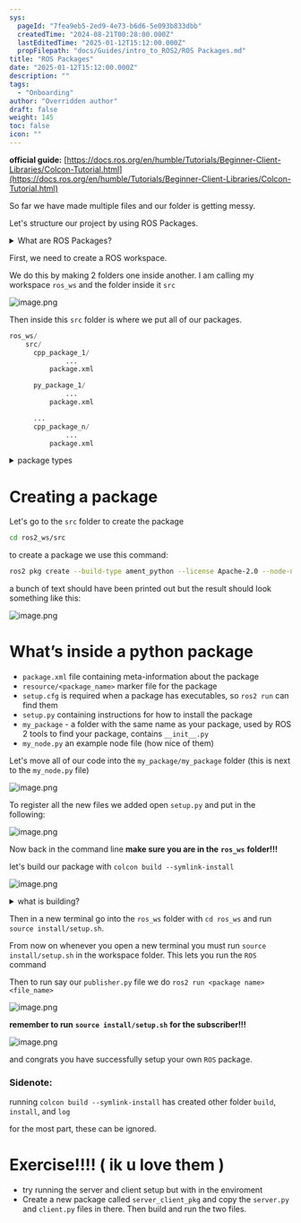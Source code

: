 ```yaml
---
sys:
  pageId: "7fea9eb5-2ed9-4e73-b6d6-5e093b833dbb"
  createdTime: "2024-08-21T00:28:00.000Z"
  lastEditedTime: "2025-01-12T15:12:00.000Z"
  propFilepath: "docs/Guides/intro_to_ROS2/ROS Packages.md"
title: "ROS Packages"
date: "2025-01-12T15:12:00.000Z"
description: ""
tags:
  - "Onboarding"
author: "Overridden author"
draft: false
weight: 145
toc: false
icon: ""
---
```


**official guide:** [https://docs.ros.org/en/humble/Tutorials/Beginner-Client-Libraries/Colcon-Tutorial.html](https://docs.ros.org/en/humble/Tutorials/Beginner-Client-Libraries/Colcon-Tutorial.html)

So far we have made multiple files and our folder is getting messy.

Let's structure our project by using ROS Packages.

<details>

<summary>What are ROS Packages?</summary>

ROS Packages are, as the name implies, packages of code that are highly sharable between ROS developers.

They consist of a folder, `package.xml` file, and source code

```python
      cpp_package_1/
		      ... imagine much code files here ..
          package.xml
```

</details>

First, we need to create a ROS workspace.

We do this by making 2 folders one inside another. I am calling my workspace `ros_ws` and the folder inside it `src`

![image.png](https://prod-files-secure.s3.us-west-2.amazonaws.com/d518164a-d88e-44d1-a4ee-3adb3bd8bce0/70706947-fd18-4537-a67b-e12946812d31/image.png?X-Amz-Algorithm=AWS4-HMAC-SHA256&X-Amz-Content-Sha256=UNSIGNED-PAYLOAD&X-Amz-Credential=ASIAZI2LB466YV3QZAQX%2F20250426%2Fus-west-2%2Fs3%2Faws4_request&X-Amz-Date=20250426T081010Z&X-Amz-Expires=3600&X-Amz-Security-Token=IQoJb3JpZ2luX2VjEKf%2F%2F%2F%2F%2F%2F%2F%2F%2F%2FwEaCXVzLXdlc3QtMiJHMEUCIQC5L%2BCJCAF4RxrCzMyQd4zWuKeJKsDX763WvGgXpUFeHQIgSa43tac2SbEAbPzJJSXLIIRxixs37oY4raLtqZlTcwoq%2FwMIQBAAGgw2Mzc0MjMxODM4MDUiDMGPe3%2FOHexCO0VBsCrcA62R2QPuIsL9UMJDxf3RqIGpXSycMTjW1EZAFBJqAbM1eCmz0ASpEbSnM0Q7nMyTF%2B8SE6rThFeAaOtr6HHujnNJbm0kNzQoCNFOM6Sc2oTFtKSv8xgFCOsaylmbkE%2F%2FQiBOENk5Q2RRBsTr6vHjCTpibYDovB%2Bo10FNCrQlpWJWHr4gk1uMg68O4XMYR912l9HGS1RAHNEstID8TCBOfnHzOaVYaFnZDAuexA8CHS4vEc7RASbiJzPek5EHWgjzaXj1ufQ0S%2FlTSKCq5fuFkrOXYWzI511pjMbrNh1nq8UNFOVJ%2B5vBdlgwTEbOYe5VgE%2Bf15bCwbuC%2BrrOAglTKzW%2Fg%2BWNpVjGwy2XNVgy61hhG2ioGvpkTklmLBeXhaZcWTI17s9mpjX6kD32r1Rq8QpN1cASW4Ikm3XXuaCXltfKnp1YKFe7YVpjbCJVg7OaxLlpAPMFPGlsHybL6B7k%2BIqC9Jvt%2Fje2g2OI5OZFwP%2FxbQYRMAeldsVGVpTGzAjMnxxMExBieTtvLjkSxpteirteiJgW0P5CJAPSeDz8rd5bmbsQk4KI4SeiopoH%2Bzc%2B9ysRK83U1GmIbYgzK43bN6Q3CAvb3TBO54z2%2FXCKp9277U7TGbOlfah2jiZ8MKeEssAGOqUBipJ73iAh%2FyVu1tVVyDh9DtQaFUXtu893%2FiPii04YZyoBNZfPHD1d9NiSFaxUbvjXrCkRUCrfsFw5z5uiY7z3GiO%2FmnELtuMbcHQY3%2FlZXknvFxqE511e0U%2BW3%2Bv8Op53TmN47aVFG7v2tqsOjkcNF2LByvbJcYKmS0jF8YpRcGFCnyv%2FVxW9gcrMPoxM7QU3Hf6M4qp5NNOsJhAveipMPOmQ1GwC&X-Amz-Signature=ddd2255d00c5aac26b0f44a10ead4a6ead159eb18f1a0ceffeac0686d0b1f38e&X-Amz-SignedHeaders=host&x-id=GetObject)

Then inside this `src` folder is where we put all of our packages.

```python
ros_ws/
    src/
      cpp_package_1/
		      ...
          package.xml

      py_package_1/
		      ...
          package.xml

      ...
      cpp_package_n/
		      ...
          package.xml

```

<details>

<summary>package types</summary>

packages can be either `C++` or python.

the intern file structure is different for each but for this guide we will stick to creating python packages

</details>

# Creating a package

Let's go to the `src` folder to create the package

```bash
cd ros2_ws/src
```

to create a package we use this command:

```bash
ros2 pkg create --build-type ament_python --license Apache-2.0 --node-name my_node my_package
```

a bunch of text should have been printed out but the result should look something like this:

![image.png](https://prod-files-secure.s3.us-west-2.amazonaws.com/d518164a-d88e-44d1-a4ee-3adb3bd8bce0/e6cf1e3f-8512-4a3e-b131-079f800bf3e8/image.png?X-Amz-Algorithm=AWS4-HMAC-SHA256&X-Amz-Content-Sha256=UNSIGNED-PAYLOAD&X-Amz-Credential=ASIAZI2LB466YV3QZAQX%2F20250426%2Fus-west-2%2Fs3%2Faws4_request&X-Amz-Date=20250426T081010Z&X-Amz-Expires=3600&X-Amz-Security-Token=IQoJb3JpZ2luX2VjEKf%2F%2F%2F%2F%2F%2F%2F%2F%2F%2FwEaCXVzLXdlc3QtMiJHMEUCIQC5L%2BCJCAF4RxrCzMyQd4zWuKeJKsDX763WvGgXpUFeHQIgSa43tac2SbEAbPzJJSXLIIRxixs37oY4raLtqZlTcwoq%2FwMIQBAAGgw2Mzc0MjMxODM4MDUiDMGPe3%2FOHexCO0VBsCrcA62R2QPuIsL9UMJDxf3RqIGpXSycMTjW1EZAFBJqAbM1eCmz0ASpEbSnM0Q7nMyTF%2B8SE6rThFeAaOtr6HHujnNJbm0kNzQoCNFOM6Sc2oTFtKSv8xgFCOsaylmbkE%2F%2FQiBOENk5Q2RRBsTr6vHjCTpibYDovB%2Bo10FNCrQlpWJWHr4gk1uMg68O4XMYR912l9HGS1RAHNEstID8TCBOfnHzOaVYaFnZDAuexA8CHS4vEc7RASbiJzPek5EHWgjzaXj1ufQ0S%2FlTSKCq5fuFkrOXYWzI511pjMbrNh1nq8UNFOVJ%2B5vBdlgwTEbOYe5VgE%2Bf15bCwbuC%2BrrOAglTKzW%2Fg%2BWNpVjGwy2XNVgy61hhG2ioGvpkTklmLBeXhaZcWTI17s9mpjX6kD32r1Rq8QpN1cASW4Ikm3XXuaCXltfKnp1YKFe7YVpjbCJVg7OaxLlpAPMFPGlsHybL6B7k%2BIqC9Jvt%2Fje2g2OI5OZFwP%2FxbQYRMAeldsVGVpTGzAjMnxxMExBieTtvLjkSxpteirteiJgW0P5CJAPSeDz8rd5bmbsQk4KI4SeiopoH%2Bzc%2B9ysRK83U1GmIbYgzK43bN6Q3CAvb3TBO54z2%2FXCKp9277U7TGbOlfah2jiZ8MKeEssAGOqUBipJ73iAh%2FyVu1tVVyDh9DtQaFUXtu893%2FiPii04YZyoBNZfPHD1d9NiSFaxUbvjXrCkRUCrfsFw5z5uiY7z3GiO%2FmnELtuMbcHQY3%2FlZXknvFxqE511e0U%2BW3%2Bv8Op53TmN47aVFG7v2tqsOjkcNF2LByvbJcYKmS0jF8YpRcGFCnyv%2FVxW9gcrMPoxM7QU3Hf6M4qp5NNOsJhAveipMPOmQ1GwC&X-Amz-Signature=50beb40a996cc5a63d9fc6e352c068c45493bf761f33d0bf0e2f99cb5effd95c&X-Amz-SignedHeaders=host&x-id=GetObject)

# What’s inside a python package

- `package.xml` file containing meta-information about the package
- `resource/<package_name>` marker file for the package
- `setup.cfg` is required when a package has executables, so `ros2 run` can find them
- `setup.py` containing instructions for how to install the package
- `my_package` - a folder with the same name as your package, used by ROS 2 tools to find your package, contains `__init__.py`
- `my_node.py` an example node file (how nice of them)

Let's move all of our code into the `my_package/my_package` folder (this is next to the `my_node.py` file)

![image.png](https://prod-files-secure.s3.us-west-2.amazonaws.com/d518164a-d88e-44d1-a4ee-3adb3bd8bce0/9ce58f11-0da9-4d3e-b86d-506a9685d378/image.png?X-Amz-Algorithm=AWS4-HMAC-SHA256&X-Amz-Content-Sha256=UNSIGNED-PAYLOAD&X-Amz-Credential=ASIAZI2LB466YV3QZAQX%2F20250426%2Fus-west-2%2Fs3%2Faws4_request&X-Amz-Date=20250426T081010Z&X-Amz-Expires=3600&X-Amz-Security-Token=IQoJb3JpZ2luX2VjEKf%2F%2F%2F%2F%2F%2F%2F%2F%2F%2FwEaCXVzLXdlc3QtMiJHMEUCIQC5L%2BCJCAF4RxrCzMyQd4zWuKeJKsDX763WvGgXpUFeHQIgSa43tac2SbEAbPzJJSXLIIRxixs37oY4raLtqZlTcwoq%2FwMIQBAAGgw2Mzc0MjMxODM4MDUiDMGPe3%2FOHexCO0VBsCrcA62R2QPuIsL9UMJDxf3RqIGpXSycMTjW1EZAFBJqAbM1eCmz0ASpEbSnM0Q7nMyTF%2B8SE6rThFeAaOtr6HHujnNJbm0kNzQoCNFOM6Sc2oTFtKSv8xgFCOsaylmbkE%2F%2FQiBOENk5Q2RRBsTr6vHjCTpibYDovB%2Bo10FNCrQlpWJWHr4gk1uMg68O4XMYR912l9HGS1RAHNEstID8TCBOfnHzOaVYaFnZDAuexA8CHS4vEc7RASbiJzPek5EHWgjzaXj1ufQ0S%2FlTSKCq5fuFkrOXYWzI511pjMbrNh1nq8UNFOVJ%2B5vBdlgwTEbOYe5VgE%2Bf15bCwbuC%2BrrOAglTKzW%2Fg%2BWNpVjGwy2XNVgy61hhG2ioGvpkTklmLBeXhaZcWTI17s9mpjX6kD32r1Rq8QpN1cASW4Ikm3XXuaCXltfKnp1YKFe7YVpjbCJVg7OaxLlpAPMFPGlsHybL6B7k%2BIqC9Jvt%2Fje2g2OI5OZFwP%2FxbQYRMAeldsVGVpTGzAjMnxxMExBieTtvLjkSxpteirteiJgW0P5CJAPSeDz8rd5bmbsQk4KI4SeiopoH%2Bzc%2B9ysRK83U1GmIbYgzK43bN6Q3CAvb3TBO54z2%2FXCKp9277U7TGbOlfah2jiZ8MKeEssAGOqUBipJ73iAh%2FyVu1tVVyDh9DtQaFUXtu893%2FiPii04YZyoBNZfPHD1d9NiSFaxUbvjXrCkRUCrfsFw5z5uiY7z3GiO%2FmnELtuMbcHQY3%2FlZXknvFxqE511e0U%2BW3%2Bv8Op53TmN47aVFG7v2tqsOjkcNF2LByvbJcYKmS0jF8YpRcGFCnyv%2FVxW9gcrMPoxM7QU3Hf6M4qp5NNOsJhAveipMPOmQ1GwC&X-Amz-Signature=619b0ab94ef3e649b9060d5eb8a562e4843e914b93c65a233f1c5726bad8d102&X-Amz-SignedHeaders=host&x-id=GetObject)

To register all the new files we added open `setup.py` and put in the following:

![image.png](https://prod-files-secure.s3.us-west-2.amazonaws.com/d518164a-d88e-44d1-a4ee-3adb3bd8bce0/1cd7c262-4cae-4496-9d75-c178537d24a2/image.png?X-Amz-Algorithm=AWS4-HMAC-SHA256&X-Amz-Content-Sha256=UNSIGNED-PAYLOAD&X-Amz-Credential=ASIAZI2LB466YV3QZAQX%2F20250426%2Fus-west-2%2Fs3%2Faws4_request&X-Amz-Date=20250426T081010Z&X-Amz-Expires=3600&X-Amz-Security-Token=IQoJb3JpZ2luX2VjEKf%2F%2F%2F%2F%2F%2F%2F%2F%2F%2FwEaCXVzLXdlc3QtMiJHMEUCIQC5L%2BCJCAF4RxrCzMyQd4zWuKeJKsDX763WvGgXpUFeHQIgSa43tac2SbEAbPzJJSXLIIRxixs37oY4raLtqZlTcwoq%2FwMIQBAAGgw2Mzc0MjMxODM4MDUiDMGPe3%2FOHexCO0VBsCrcA62R2QPuIsL9UMJDxf3RqIGpXSycMTjW1EZAFBJqAbM1eCmz0ASpEbSnM0Q7nMyTF%2B8SE6rThFeAaOtr6HHujnNJbm0kNzQoCNFOM6Sc2oTFtKSv8xgFCOsaylmbkE%2F%2FQiBOENk5Q2RRBsTr6vHjCTpibYDovB%2Bo10FNCrQlpWJWHr4gk1uMg68O4XMYR912l9HGS1RAHNEstID8TCBOfnHzOaVYaFnZDAuexA8CHS4vEc7RASbiJzPek5EHWgjzaXj1ufQ0S%2FlTSKCq5fuFkrOXYWzI511pjMbrNh1nq8UNFOVJ%2B5vBdlgwTEbOYe5VgE%2Bf15bCwbuC%2BrrOAglTKzW%2Fg%2BWNpVjGwy2XNVgy61hhG2ioGvpkTklmLBeXhaZcWTI17s9mpjX6kD32r1Rq8QpN1cASW4Ikm3XXuaCXltfKnp1YKFe7YVpjbCJVg7OaxLlpAPMFPGlsHybL6B7k%2BIqC9Jvt%2Fje2g2OI5OZFwP%2FxbQYRMAeldsVGVpTGzAjMnxxMExBieTtvLjkSxpteirteiJgW0P5CJAPSeDz8rd5bmbsQk4KI4SeiopoH%2Bzc%2B9ysRK83U1GmIbYgzK43bN6Q3CAvb3TBO54z2%2FXCKp9277U7TGbOlfah2jiZ8MKeEssAGOqUBipJ73iAh%2FyVu1tVVyDh9DtQaFUXtu893%2FiPii04YZyoBNZfPHD1d9NiSFaxUbvjXrCkRUCrfsFw5z5uiY7z3GiO%2FmnELtuMbcHQY3%2FlZXknvFxqE511e0U%2BW3%2Bv8Op53TmN47aVFG7v2tqsOjkcNF2LByvbJcYKmS0jF8YpRcGFCnyv%2FVxW9gcrMPoxM7QU3Hf6M4qp5NNOsJhAveipMPOmQ1GwC&X-Amz-Signature=5aa46d03fa051f3d291f76b8fe532d00e1ce017bbeb0ebd313feb12f05a1ea65&X-Amz-SignedHeaders=host&x-id=GetObject)

Now back in the command line **make sure you are in the** **`ros_ws`** **folder!!!**

let's build our package with `colcon build --symlink-install`

![image.png](https://prod-files-secure.s3.us-west-2.amazonaws.com/d518164a-d88e-44d1-a4ee-3adb3bd8bce0/2f2a0d27-b173-48fd-b189-5f5c0ce65619/image.png?X-Amz-Algorithm=AWS4-HMAC-SHA256&X-Amz-Content-Sha256=UNSIGNED-PAYLOAD&X-Amz-Credential=ASIAZI2LB466YV3QZAQX%2F20250426%2Fus-west-2%2Fs3%2Faws4_request&X-Amz-Date=20250426T081010Z&X-Amz-Expires=3600&X-Amz-Security-Token=IQoJb3JpZ2luX2VjEKf%2F%2F%2F%2F%2F%2F%2F%2F%2F%2FwEaCXVzLXdlc3QtMiJHMEUCIQC5L%2BCJCAF4RxrCzMyQd4zWuKeJKsDX763WvGgXpUFeHQIgSa43tac2SbEAbPzJJSXLIIRxixs37oY4raLtqZlTcwoq%2FwMIQBAAGgw2Mzc0MjMxODM4MDUiDMGPe3%2FOHexCO0VBsCrcA62R2QPuIsL9UMJDxf3RqIGpXSycMTjW1EZAFBJqAbM1eCmz0ASpEbSnM0Q7nMyTF%2B8SE6rThFeAaOtr6HHujnNJbm0kNzQoCNFOM6Sc2oTFtKSv8xgFCOsaylmbkE%2F%2FQiBOENk5Q2RRBsTr6vHjCTpibYDovB%2Bo10FNCrQlpWJWHr4gk1uMg68O4XMYR912l9HGS1RAHNEstID8TCBOfnHzOaVYaFnZDAuexA8CHS4vEc7RASbiJzPek5EHWgjzaXj1ufQ0S%2FlTSKCq5fuFkrOXYWzI511pjMbrNh1nq8UNFOVJ%2B5vBdlgwTEbOYe5VgE%2Bf15bCwbuC%2BrrOAglTKzW%2Fg%2BWNpVjGwy2XNVgy61hhG2ioGvpkTklmLBeXhaZcWTI17s9mpjX6kD32r1Rq8QpN1cASW4Ikm3XXuaCXltfKnp1YKFe7YVpjbCJVg7OaxLlpAPMFPGlsHybL6B7k%2BIqC9Jvt%2Fje2g2OI5OZFwP%2FxbQYRMAeldsVGVpTGzAjMnxxMExBieTtvLjkSxpteirteiJgW0P5CJAPSeDz8rd5bmbsQk4KI4SeiopoH%2Bzc%2B9ysRK83U1GmIbYgzK43bN6Q3CAvb3TBO54z2%2FXCKp9277U7TGbOlfah2jiZ8MKeEssAGOqUBipJ73iAh%2FyVu1tVVyDh9DtQaFUXtu893%2FiPii04YZyoBNZfPHD1d9NiSFaxUbvjXrCkRUCrfsFw5z5uiY7z3GiO%2FmnELtuMbcHQY3%2FlZXknvFxqE511e0U%2BW3%2Bv8Op53TmN47aVFG7v2tqsOjkcNF2LByvbJcYKmS0jF8YpRcGFCnyv%2FVxW9gcrMPoxM7QU3Hf6M4qp5NNOsJhAveipMPOmQ1GwC&X-Amz-Signature=c08c074123c0ddb04d8ceb837e07ddeb68abb2af33a804f0ebb664a1495c0263&X-Amz-SignedHeaders=host&x-id=GetObject)

<details>

<summary>what is building?</summary>

if you are a CS major at Rose-Hulman you will learn the answer to this in CSSE132

but TLDR; is it combines all the code files into one program that can be run easily 

</details>

Then in a new terminal go into the `ros_ws` folder with `cd ros_ws` and run `source install/setup.sh`. 

From now on whenever you open a new terminal you must run `source install/setup.sh` in the workspace folder. This lets you run the `ROS` command

Then to run say our `publisher.py` file we do `ros2 run <package name> <file_name>`

![image.png](https://prod-files-secure.s3.us-west-2.amazonaws.com/d518164a-d88e-44d1-a4ee-3adb3bd8bce0/4f4b1219-3a44-4632-aa0a-ce3471699f59/image.png?X-Amz-Algorithm=AWS4-HMAC-SHA256&X-Amz-Content-Sha256=UNSIGNED-PAYLOAD&X-Amz-Credential=ASIAZI2LB466YV3QZAQX%2F20250426%2Fus-west-2%2Fs3%2Faws4_request&X-Amz-Date=20250426T081010Z&X-Amz-Expires=3600&X-Amz-Security-Token=IQoJb3JpZ2luX2VjEKf%2F%2F%2F%2F%2F%2F%2F%2F%2F%2FwEaCXVzLXdlc3QtMiJHMEUCIQC5L%2BCJCAF4RxrCzMyQd4zWuKeJKsDX763WvGgXpUFeHQIgSa43tac2SbEAbPzJJSXLIIRxixs37oY4raLtqZlTcwoq%2FwMIQBAAGgw2Mzc0MjMxODM4MDUiDMGPe3%2FOHexCO0VBsCrcA62R2QPuIsL9UMJDxf3RqIGpXSycMTjW1EZAFBJqAbM1eCmz0ASpEbSnM0Q7nMyTF%2B8SE6rThFeAaOtr6HHujnNJbm0kNzQoCNFOM6Sc2oTFtKSv8xgFCOsaylmbkE%2F%2FQiBOENk5Q2RRBsTr6vHjCTpibYDovB%2Bo10FNCrQlpWJWHr4gk1uMg68O4XMYR912l9HGS1RAHNEstID8TCBOfnHzOaVYaFnZDAuexA8CHS4vEc7RASbiJzPek5EHWgjzaXj1ufQ0S%2FlTSKCq5fuFkrOXYWzI511pjMbrNh1nq8UNFOVJ%2B5vBdlgwTEbOYe5VgE%2Bf15bCwbuC%2BrrOAglTKzW%2Fg%2BWNpVjGwy2XNVgy61hhG2ioGvpkTklmLBeXhaZcWTI17s9mpjX6kD32r1Rq8QpN1cASW4Ikm3XXuaCXltfKnp1YKFe7YVpjbCJVg7OaxLlpAPMFPGlsHybL6B7k%2BIqC9Jvt%2Fje2g2OI5OZFwP%2FxbQYRMAeldsVGVpTGzAjMnxxMExBieTtvLjkSxpteirteiJgW0P5CJAPSeDz8rd5bmbsQk4KI4SeiopoH%2Bzc%2B9ysRK83U1GmIbYgzK43bN6Q3CAvb3TBO54z2%2FXCKp9277U7TGbOlfah2jiZ8MKeEssAGOqUBipJ73iAh%2FyVu1tVVyDh9DtQaFUXtu893%2FiPii04YZyoBNZfPHD1d9NiSFaxUbvjXrCkRUCrfsFw5z5uiY7z3GiO%2FmnELtuMbcHQY3%2FlZXknvFxqE511e0U%2BW3%2Bv8Op53TmN47aVFG7v2tqsOjkcNF2LByvbJcYKmS0jF8YpRcGFCnyv%2FVxW9gcrMPoxM7QU3Hf6M4qp5NNOsJhAveipMPOmQ1GwC&X-Amz-Signature=c57cf9a947b182d6da3af17fe05095d422607c78f4972e59dfdab939a9f46775&X-Amz-SignedHeaders=host&x-id=GetObject)

**remember to run** **`source install/setup.sh`** **for the subscriber!!!**

![image.png](https://prod-files-secure.s3.us-west-2.amazonaws.com/d518164a-d88e-44d1-a4ee-3adb3bd8bce0/02121119-dad4-49ec-8356-c956108b4243/image.png?X-Amz-Algorithm=AWS4-HMAC-SHA256&X-Amz-Content-Sha256=UNSIGNED-PAYLOAD&X-Amz-Credential=ASIAZI2LB466YV3QZAQX%2F20250426%2Fus-west-2%2Fs3%2Faws4_request&X-Amz-Date=20250426T081010Z&X-Amz-Expires=3600&X-Amz-Security-Token=IQoJb3JpZ2luX2VjEKf%2F%2F%2F%2F%2F%2F%2F%2F%2F%2FwEaCXVzLXdlc3QtMiJHMEUCIQC5L%2BCJCAF4RxrCzMyQd4zWuKeJKsDX763WvGgXpUFeHQIgSa43tac2SbEAbPzJJSXLIIRxixs37oY4raLtqZlTcwoq%2FwMIQBAAGgw2Mzc0MjMxODM4MDUiDMGPe3%2FOHexCO0VBsCrcA62R2QPuIsL9UMJDxf3RqIGpXSycMTjW1EZAFBJqAbM1eCmz0ASpEbSnM0Q7nMyTF%2B8SE6rThFeAaOtr6HHujnNJbm0kNzQoCNFOM6Sc2oTFtKSv8xgFCOsaylmbkE%2F%2FQiBOENk5Q2RRBsTr6vHjCTpibYDovB%2Bo10FNCrQlpWJWHr4gk1uMg68O4XMYR912l9HGS1RAHNEstID8TCBOfnHzOaVYaFnZDAuexA8CHS4vEc7RASbiJzPek5EHWgjzaXj1ufQ0S%2FlTSKCq5fuFkrOXYWzI511pjMbrNh1nq8UNFOVJ%2B5vBdlgwTEbOYe5VgE%2Bf15bCwbuC%2BrrOAglTKzW%2Fg%2BWNpVjGwy2XNVgy61hhG2ioGvpkTklmLBeXhaZcWTI17s9mpjX6kD32r1Rq8QpN1cASW4Ikm3XXuaCXltfKnp1YKFe7YVpjbCJVg7OaxLlpAPMFPGlsHybL6B7k%2BIqC9Jvt%2Fje2g2OI5OZFwP%2FxbQYRMAeldsVGVpTGzAjMnxxMExBieTtvLjkSxpteirteiJgW0P5CJAPSeDz8rd5bmbsQk4KI4SeiopoH%2Bzc%2B9ysRK83U1GmIbYgzK43bN6Q3CAvb3TBO54z2%2FXCKp9277U7TGbOlfah2jiZ8MKeEssAGOqUBipJ73iAh%2FyVu1tVVyDh9DtQaFUXtu893%2FiPii04YZyoBNZfPHD1d9NiSFaxUbvjXrCkRUCrfsFw5z5uiY7z3GiO%2FmnELtuMbcHQY3%2FlZXknvFxqE511e0U%2BW3%2Bv8Op53TmN47aVFG7v2tqsOjkcNF2LByvbJcYKmS0jF8YpRcGFCnyv%2FVxW9gcrMPoxM7QU3Hf6M4qp5NNOsJhAveipMPOmQ1GwC&X-Amz-Signature=112c0b5133dfd1ae06e193bae7e2a527bead6cc13bc22a4be230490d5cb0871e&X-Amz-SignedHeaders=host&x-id=GetObject)

and congrats you have successfully setup your own `ROS` package.

### Sidenote:

running `colcon build --symlink-install` has created other folder `build`, `install`, and `log`

for the most part, these can be ignored.

# Exercise!!!! ( ik u love them )

- try running the server and client setup but with in the enviroment
- Create a new package called `server_client_pkg` and copy the `server.py` and `client.py` files in there. Then build and run the two files.
